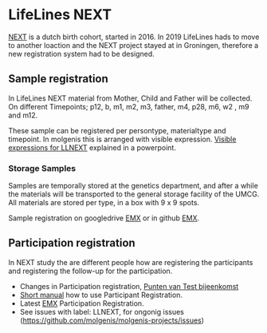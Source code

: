 # LifeLines NEXT

[NEXT](https://www.lifelines.nl/deelnemers/onderzoek/next) is a dutch birth cohort, started in 2016. In 2019 LifeLines hads to move to another loaction and the NEXT project stayed at in Groningen, therefore a new registration system had to be designed.

## Sample registration

In LifeLines NEXT material from Mother, Child and Father will be collected. On different Timepoints; p12, b, m1, m2, m3, father, m4, p28, m6, w2 , m9 and m12.

These sample can be registered per persontype, materialtype and timepoint. In molgenis this is arranged with visible expression.
[Visible expressions for LLNEXT](https://drive.google.com/open?id=1NRb5RxYvfBbXFWnYH55OXPpXwkAjegTH) explained in a powerpoint.

### Storage Samples

Samples are temporally stored at the genetics department, and after a while the materials will be transported to the general storage facility of the UMCG. All materials are stored per type, in a box with 9 x 9 spots. 

Sample registration on googledrive [EMX](https://drive.google.com/open?id=11G2R1WIQAKcHkJEmqPWYN0XtGbPjAOYJ) or in github [EMX](/LifeLinesNEXT/sample_storage.xlsx).

## Participation registration
In NEXT study the are different people how are registering the participants and registering the follow-up for the participation.

*  Changes in Participation registration, [Punten van Test bijeenkomst](/LifeLinesNEXT/Changes_participation.md) 
* [Short manual](https://github.com/molgenis/molgenis-projects/blob/master/LifeLinesNEXT/Korte%20handleiding_zonderww.pdf) how to use Participant Registration. 
* Latest [EMX](/LifeLinesNEXT/EMX_LL_deelnemer_aangepast.xlsx) Participation Registration. 
* See issues with label: LLNEXT, for ongonig issues (https://github.com/molgenis/molgenis-projects/issues)
